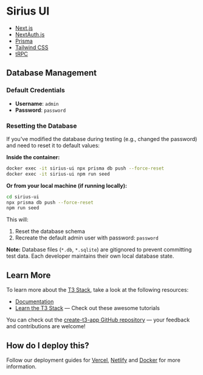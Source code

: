 # Sirius UI

- [Next.js](https://nextjs.org)
- [NextAuth.js](https://next-auth.js.org)
- [Prisma](https://prisma.io)
- [Tailwind CSS](https://tailwindcss.com)
- [tRPC](https://trpc.io)

## Database Management

### Default Credentials

- **Username**: `admin`
- **Password**: `password`

### Resetting the Database

If you've modified the database during testing (e.g., changed the password) and need to reset it to default values:

**Inside the container:**

```bash
docker exec -it sirius-ui npx prisma db push --force-reset
docker exec -it sirius-ui npm run seed
```

**Or from your local machine (if running locally):**

```bash
cd sirius-ui
npx prisma db push --force-reset
npm run seed
```

This will:

1. Reset the database schema
2. Recreate the default admin user with password: `password`

**Note:** Database files (`*.db`, `*.sqlite`) are gitignored to prevent committing test data. Each developer maintains their own local database state.

## Learn More

To learn more about the [T3 Stack](https://create.t3.gg/), take a look at the following resources:

- [Documentation](https://create.t3.gg/)
- [Learn the T3 Stack](https://create.t3.gg/en/faq#what-learning-resources-are-currently-available) — Check out these awesome tutorials

You can check out the [create-t3-app GitHub repository](https://github.com/t3-oss/create-t3-app) — your feedback and contributions are welcome!

## How do I deploy this?

Follow our deployment guides for [Vercel](https://create.t3.gg/en/deployment/vercel), [Netlify](https://create.t3.gg/en/deployment/netlify) and [Docker](https://create.t3.gg/en/deployment/docker) for more information.
